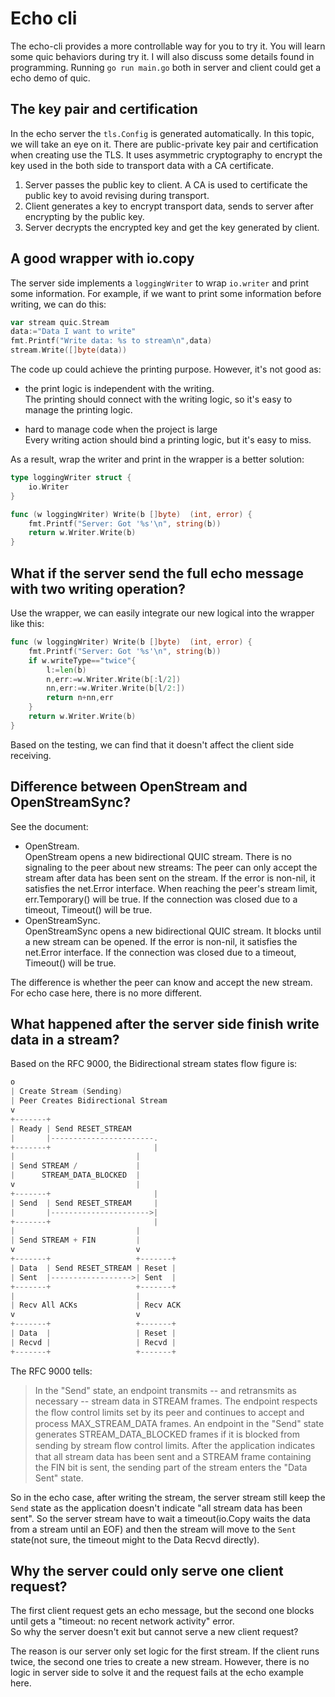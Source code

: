 # Echo cli
The echo-cli provides a more controllable way for you to try it. You will learn some quic behaviors during 
try it. I will also discuss some details found in programming.
Running `go run main.go` both in server and client could get a echo demo of quic.

## The key pair and certification
In the echo server the `tls.Config` is generated automatically. In this topic, we will take an eye on it.
There are public-private key pair and certification when creating use the TLS. It uses asymmetric 
cryptography to encrypt the key used in the both side to transport data with a CA certificate.  
1. Server passes the public key to client. A CA is used to certificate the public key to avoid revising during transport.
2. Client generates a key to encrypt transport data, sends to server after encrypting by the public key.
3. Server decrypts the encrypted key and get the key generated by client.

## A good wrapper with io.copy
The server side implements a `loggingWriter` to wrap `io.writer` and print some information. For example, if we want to
print some information before writing, we can do this:
```go
var stream quic.Stream
data:="Data I want to write"
fmt.Printf("Write data: %s to stream\n",data)
stream.Write([]byte(data))
```
The code up could achieve the printing purpose. However, it's not good as:
- the print logic is independent with the writing.  
The printing should connect with the writing logic, so it's easy to manage the printing logic.
  
- hard to manage code when the project is large  
Every writing action should bind a printing logic, but it's easy to miss.
  
As a result, wrap the writer and print in the wrapper is a better solution:
```go
type loggingWriter struct {
	io.Writer
}

func (w loggingWriter) Write(b []byte)  (int, error) {
	fmt.Printf("Server: Got '%s'\n", string(b))
	return w.Writer.Write(b)
}
```

## What if the server send the full echo message with two writing operation?
Use the wrapper, we can easily integrate our new logical into the wrapper like this:
```go
func (w loggingWriter) Write(b []byte)  (int, error) {
	fmt.Printf("Server: Got '%s'\n", string(b))
	if w.writeType=="twice"{
		l:=len(b)
		n,err:=w.Writer.Write(b[:l/2])
		nn,err:=w.Writer.Write(b[l/2:])
		return n+nn,err
	}
	return w.Writer.Write(b)
}
```
Based on the testing, we can find that it doesn't affect the client side receiving.

## Difference between OpenStream and OpenStreamSync?
See the document:  
- OpenStream.  
  OpenStream opens a new bidirectional QUIC stream. 
  There is no signaling to the peer about new streams: 
  The peer can only accept the stream after data has been sent on the stream. 
  If the error is non-nil, it satisfies the net.Error interface. 
  When reaching the peer's stream limit, err.Temporary() will be true. 
  If the connection was closed due to a timeout, Timeout() will be true.
- OpenStreamSync.   
  OpenStreamSync opens a new bidirectional QUIC stream. 
  It blocks until a new stream can be opened. 
  If the error is non-nil, it satisfies the net.Error interface. 
  If the connection was closed due to a timeout, Timeout() will be true.

The difference is whether the peer can know and accept the new stream. For echo case here, there is no more different.

## What happened after the server side finish write data in a stream?

Based on the RFC 9000, the Bidirectional stream states flow figure is:
```go
o
| Create Stream (Sending)
| Peer Creates Bidirectional Stream
v
+-------+
| Ready | Send RESET_STREAM
|       |-----------------------.
+-------+                       |
|                           |
| Send STREAM /             |
|      STREAM_DATA_BLOCKED  |
v                           |
+-------+                       |
| Send  | Send RESET_STREAM     |
|       |---------------------->|
+-------+                       |
|                           |
| Send STREAM + FIN         |
v                           v
+-------+                   +-------+
| Data  | Send RESET_STREAM | Reset |
| Sent  |------------------>| Sent  |
+-------+                   +-------+
|                           |
| Recv All ACKs             | Recv ACK
v                           v
+-------+                   +-------+
| Data  |                   | Reset |
| Recvd |                   | Recvd |
+-------+                   +-------+
```
The RFC 9000 tells:
> In the "Send" state, an endpoint transmits -- and retransmits as necessary -- stream data in
STREAM frames. The endpoint respects the ﬂow control limits set by its peer and continues to
accept and process MAX_STREAM_DATA frames. An endpoint in the "Send" state generates
STREAM_DATA_BLOCKED frames if it is blocked from sending by stream ﬂow control limits.
> After the application indicates that all stream data has been sent and a STREAM frame
containing the FIN bit is sent, the sending part of the stream enters the "Data Sent" state.

So in the echo case, after writing the stream, the server stream still keep the `Send` state as the application doesn't
indicate "all stream data has been sent".
So the server stream have to wait a timeout(io.Copy waits the data from a stream until an EOF) and then the stream 
will move to the `Sent` state(not sure, the timeout might to the Data Recvd directly).

## Why the server could only serve one client request?
The first client request gets an echo message, but the second one blocks until gets a "timeout: 
no recent network activity" error.  
So why the server doesn't exit but cannot serve a new client request?

The reason is our server only set logic for the first stream. If the client runs twice, the second one tries to create 
a new stream. However, there is no logic in server side to solve it and the request fails at the echo example here.
